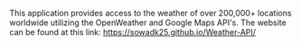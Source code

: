 This application provides access to the weather of over 200,000+ locations worldwide utilizing the OpenWeather and Google Maps API's. The website can be found at this link:
https://sowadk25.github.io/Weather-API/
